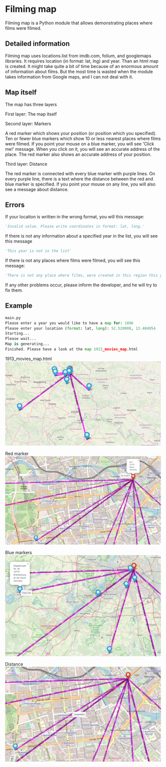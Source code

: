 # Filming map
Filming map is a Python module that allows demonstrating places where films were filmed.

## Detailed information
Filming map uses locations.list from imdb.com, folium, and googlemaps libraries.
It requires location (in format: lat, lng) and year. 
Than an html map is created.
It might take quite a bit of time because of an enormous amount of information about films.
But the most time is wasted when the module takes information from Google maps, and I can not deal with it.

## Map itself
The map has three layers

First layer:
The map itself

Second layer:
Markers

A red marker which shows your position (or position which you specified).
Ten or fewer blue markers which show 10 or less nearest places where films were filmed.
If you point your mouse on a blue marker, you will see 'Click me!' message.
When you click on it, you will see an accurate address of the place.
The red marker also shows an accurate address of your position.

Third layer:
Distance

The red marker is connected with every blue marker with purple lines.
On every purple line, there is a text where the distance between the red and blue marker is specified.
If you point your mouse on any line, you will also see a message about distance.

## Errors
If your location is written in the wrong format, you will this message:
```python
'Invalid value. Please write coordinates in format: lat, long.'
```
If there is not any information about a specified year in the list, you will see this message
```python
'This year is not in the list'
```
If there is not any places where films were filmed, you will see this message: 
```python
'There is not any place where films, were created in this region this year.'
```
If any other problems occur, please inform the developer, and he will try to fix them.

## Example
```python
main.py
Please enter a year you would like to have a map for: 1896
Please enter your location (format: lat, long): 52.520008, 13.404954
Starting...
Please wait...
Map is generating...
Finished. Please have a look at the map 1913_movies_map.html
```
1913_movies_map.html
![Screenshot of map](https://raw.githubusercontent.com/saniochky/san/master/1913_movies_map.png)

Red marker
![Red marker](https://raw.githubusercontent.com/saniochky/san/master/1913_red_popup.png)

Blue markers
![Blue markers](https://raw.githubusercontent.com/saniochky/san/master/1913_blue_popup.png)

Distance
![Dstance lines](https://raw.githubusercontent.com/saniochky/san/master/1913_line_popup.png)

